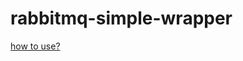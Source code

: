 # rabbitmq-simple-wrapper


[how to use?](https://velog.io/@ljs/RabbitMQ-quickstart-in-Node.js-y3k4dpf59j)
